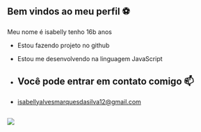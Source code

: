 ## Bem vindos ao meu perfil ⚽

Meu nome é isabelly tenho 16b anos 
- Estou fazendo projeto no github
- Estou me desenvolvendo na linguagem JavaScript

- ## Você pode entrar em contato comigo 📫

- isabellyalvesmarquesdasilva12@gmail.com

![]( https://media1.tenor.com/m/bL8392SZfkAAAAAC/neymar-jr-santos.gif)
-
